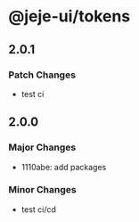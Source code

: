 # @jeje-ui/tokens

## 2.0.1

### Patch Changes

- test ci

## 2.0.0

### Major Changes

- 1110abe: add packages

### Minor Changes

- test ci/cd
